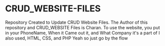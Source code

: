 # CRUD_WEBSITE-FILES
Repository Created to Update CRUD Website Files.
The Author of this repository and CRUD_WEBSITE Files is Charan. 
To use the website, you put in your PhoneName, When it Came out it, and What Company it's a part of
I also used, HTML, CSS, and PHP
Yeah so just go by the flow
